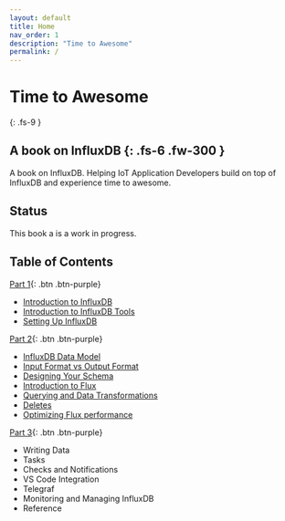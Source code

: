 ```yaml
---
layout: default
title: Home
nav_order: 1
description: "Time to Awesome"
permalink: /
---
```


# Time to Awesome
{: .fs-9 }

A book on InfluxDB
{: .fs-6 .fw-300 }
---
A book on InfluxDB. Helping IoT Application Developers build on top of InfluxDB and experience time to awesome.

## Status

This book a is a work in progress. 

## Table of Contents
[Part 1]({{site.baseurl}}/docs/part-1){: .btn .btn-purple} 
- [Introduction to InfluxDB]({{site.baseurl}}/docs/part-2/introduction-to-influxdb)
- [Introduction to InfluxDB Tools]({{site.baseurl}}/docs/part-2/introduction-to-influxdb-tools)
- [Setting Up InfluxDB]({{site.baseurl}}/docs/part-2/setting-up-influxdb)

[Part 2]({{site.baseurl}}/docs/part-2){: .btn .btn-purple}
- [InfluxDB Data Model]({{site.baseurl}}/docs/part-2/influxdb-data-model)
- [Input Format vs Output Format]({{site.baseurl}}/docs/part-2/input-format-vs-output-format)
- [Designing Your Schema]({{site.baseurl}}/docs/part-2/designing-your-schema)
- [Introduction to Flux]({{site.baseurl}}/docs/part-2/introduciton-to-flux)
- [Querying and Data Transformations]({{site.baseurl}}/docs/part-2/querying-and-data-transformations)
- [Deletes]({{site.baseurl}}/docs/part-2/deletes)
- [Optimizing Flux performance]({{site.baseurl}}/docs/part-2/optimizing-flux-performace)

[Part 3]({{site.baseurl}}/docs/part-3){: .btn .btn-purple}
- Writing Data
- Tasks
- Checks and Notifications
- VS Code Integration
- Telegraf 
- Monitoring and Managing InfluxDB
- Reference

